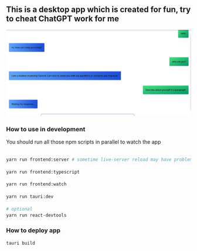 ## This is a desktop app which is created for fun, try to cheat ChatGPT work for me

![](showcases/pic1.png)

### How to use in development

You should run all those npm scripts in parallel to watch the app
```bash

yarn run frontend:server # sometime live-server reload may have problem, just restart it

yarn run frontend:typescript

yarn run frontend:watch

yarn run tauri:dev

# optional
yarn run react-devtools
```

### How to deploy app
```bash
tauri build
```

